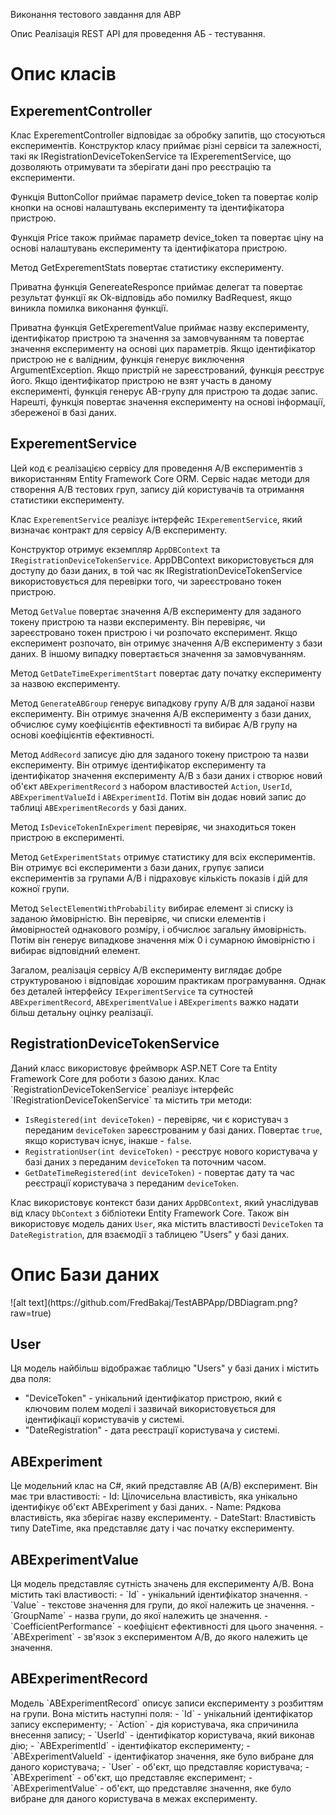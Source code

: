 Виконання тестового завдання для ABP

Опис
Реалізація REST API для проведення АБ - тестування.

<h1>Опис класів</h1>
<h2>ExperementController</h2>
Клас ExperementController відповідає за обробку запитів, що стосуються експериментів. Конструктор класу приймає різні сервіси та залежності, такі як IRegistrationDeviceTokenService та IExperementService, що дозволяють отримувати та зберігати дані про реєстрацію та експерименти.

Функція ButtonCollor приймає параметр device_token та повертає колір кнопки на основі налаштувань експерименту та ідентифікатора пристрою.

Функція Price також приймає параметр device_token та повертає ціну на основі налаштувань експерименту та ідентифікатора пристрою.

Метод GetExperementStats повертає статистику експерименту.

Приватна функція GenereateResponce приймає делегат та повертає результат функції як Ok-відповідь або помилку BadRequest, якщо виникла помилка виконання функції.

Приватна функція GetExperementValue приймає назву експерименту, ідентифікатор пристрою та значення за замовчуванням та повертає значення експерименту на основі цих параметрів. Якщо ідентифікатор пристрою не є валідним, функція генерує виключення ArgumentException. Якщо пристрій не зареєстрований, функція реєструє його. Якщо ідентифікатор пристрою не взят участь в даному експерименті, функція генерує AB-групу для пристрою та додає запис. Нарешті, функція повертає значення експерименту на основі інформації, збереженої в базі даних.

<h2>ExperementService</h2>
Цей код є реалізацією сервісу для проведення A/B експериментів з використанням Entity Framework Core ORM. Сервіс надає методи для створення A/B тестових груп, запису дій користувачів та отримання статистики експерименту. 

Клас `ExperementService` реалізує інтерфейс `IExperementService`, який визначає контракт для сервісу A/B експерименту. 

Конструктор отримує екземпляр `AppDBContext` та `IRegistrationDeviceTokenService`. AppDBContext використовується для доступу до бази даних, в той час як IRegistrationDeviceTokenService використовується для перевірки того, чи зареєстровано токен пристрою. 

Метод `GetValue` повертає значення A/B експерименту для заданого токену пристрою та назви експерименту. Він перевіряє, чи зареєстровано токен пристрою і чи розпочато експеримент. Якщо експеримент розпочато, він отримує значення A/B експерименту з бази даних. В іншому випадку повертається значення за замовчуванням.

Метод `GetDateTimeExperimentStart` повертає дату початку експерименту за назвою експерименту.

Метод `GenerateABGroup` генерує випадкову групу A/B для заданої назви експерименту. Він отримує значення A/B експерименту з бази даних, обчислює суму коефіцієнтів ефективності та вибирає A/B групу на основі коефіцієнтів ефективності.

Метод `AddRecord` записує дію для заданого токену пристрою та назви експерименту. Він отримує ідентифікатор експерименту та ідентифікатор значення експерименту A/B з бази даних і створює новий об'єкт `ABExperimentRecord` з набором властивостей `Action`, `UserId`, `ABExperimentValueId` і `ABExperimentId`. Потім він додає новий запис до таблиці `ABExperimentRecords` у базі даних.

Метод `IsDeviceTokenInExperiment` перевіряє, чи знаходиться токен пристрою в експерименті.

Метод `GetExperimentStats` отримує статистику для всіх експериментів. Він отримує всі експерименти з бази даних, групує записи експериментів за групами A/B і підраховує кількість показів і дій для кожної групи.

Метод `SelectElementWithProbability` вибирає елемент зі списку із заданою ймовірністю. Він перевіряє, чи списки елементів і ймовірностей однакового розміру, і обчислює загальну ймовірність. Потім він генерує випадкове значення між 0 і сумарною ймовірністю і вибирає відповідний елемент. 

Загалом, реалізація сервісу A/B експерименту виглядає добре структурованою і відповідає хорошим практикам програмування. Однак без деталей інтерфейсу `IExperimentService` та сутностей `ABExperimentRecord`, `ABExperimentValue` і `ABExperiments` важко надати більш детальну оцінку реалізації.

<h2>RegistrationDeviceTokenService</h2>
Даний класс  використовує фреймворк ASP.NET Core та Entity Framework Core для роботи з базою даних. Клас `RegistrationDeviceTokenService` реалізує інтерфейс `IRegistrationDeviceTokenService` та містить три методи:

- `IsRegistered(int deviceToken)` - перевіряє, чи є користувач з переданим `deviceToken` зареєстрованим у базі даних. Повертає `true`, якщо користувач існує, інакше - `false`.
- `RegistrationUser(int deviceToken)` - реєструє нового користувача у базі даних з переданим `deviceToken` та поточним часом.
- `GetDateTimeRegistered(int deviceToken)` - повертає дату та час реєстрації користувача з переданим `deviceToken`.

Клас використовує контекст бази даних `AppDBContext`, який унаслідував від класу `DbContext` з бібліотеки Entity Framework Core. Також він використовує модель даних `User`, яка містить властивості `DeviceToken` та `DateRegistration`, для взаємодії з таблицею "Users" у базі даних.

<h1>Опис Бази даних</h1>
![alt text](https://github.com/FredBakaj/TestABPApp/DBDiagram.png?raw=true)
<h2> User </h2>
Ця модель найбільш відображає таблицю "Users" у базі даних і містить два поля:

- "DeviceToken" - унікальний ідентифікатор пристрою, який є ключовим полем моделі і зазвичай використовується для ідентифікації користувачів у системі.
- "DateRegistration" - дата реєстрації користувача у системі.

<h2> ABExperiment </h2>
Це модельний клас на C#, який представляє AB (A/B) експеримент. Він має три властивості:
- Id: Цілочисельна властивість, яка унікально ідентифікує об'єкт ABExperiment у базі даних.
- Name: Рядкова властивість, яка зберігає назву експерименту.
- DateStart: Властивість типу DateTime, яка представляє дату і час початку експерименту.

<h2>ABExperimentValue</h2>
Ця модель представляє сутність значень для експерименту A/B. Вона містить такі властивості:
- `Id` - унікальний ідентифікатор значення.
- `Value` - текстове значення для групи, до якої належить це значення.
- `GroupName` - назва групи, до якої належить це значення.
- `СoefficientPerformance` - коефіцієнт ефективності для цього значення.
- `ABExperiment` - зв'язок з експериментом A/B, до якого належить це значення.

<h2>ABExperimentRecord</h2>
Модель `ABExperimentRecord` описує записи експерименту з розбиттям на групи. Вона містить наступні поля:
- `Id` - унікальний ідентифікатор запису експерименту;
- `Action` - дія користувача, яка спричинила внесення запису;
- `UserId` - ідентифікатор користувача, який виконав дію;
- `ABExperimentId` - ідентифікатор експерименту;
- `ABExperimentValueId` - ідентифікатор значення, яке було вибране для даного користувача;
- `User` - об'єкт, що представляє користувача;
- `ABExperiment` - об'єкт, що представляє експеримент;
- `ABExperimentValue` - об'єкт, що представляє значення, яке було вибране для даного користувача в межах експерименту.
